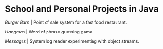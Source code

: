 # School and Personal Projects in Java

_Burger Barn_ | Point of sale system for a fast food restaurant.

_Hangman_ | Word of phrase guessing game.

_Messages_ | System log reader experimenting with object streams.
